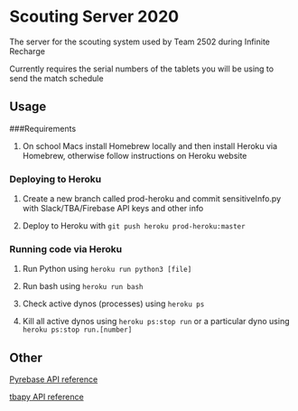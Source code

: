 # Scouting Server 2020

The server for the scouting system used by Team 2502 during Infinite Recharge


Currently requires the serial numbers of the tablets you will be using to send the match schedule


## Usage

###Requirements
1. On school Macs install Homebrew locally and then install Heroku via Homebrew, otherwise follow instructions on Heroku website

### Deploying to Heroku

1. Create a new branch called prod-heroku and commit sensitiveInfo.py with Slack/TBA/Firebase API keys and other info

2. Deploy to Heroku with `git push heroku prod-heroku:master`

### Running code via Heroku

1. Run Python using `heroku run python3 [file]`

2. Run bash using `heroku run bash`

3. Check active dynos (processes) using `heroku ps`

4. Kill all active dynos using `heroku ps:stop run` or a particular dyno using `heroku ps:stop run.[number]`

## Other

[Pyrebase API reference](https://github.com/thisbejim/Pyrebase)

[tbapy API reference](https://github.com/AndrewLester/tbapy)
